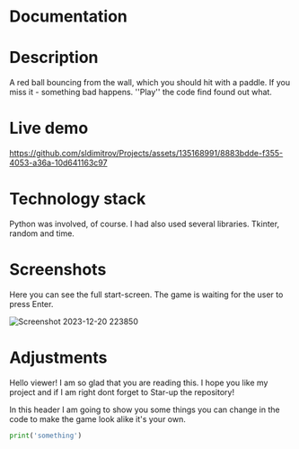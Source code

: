 # Documentation

# Description #
A red ball bouncing from the wall, which you should hit with a paddle. If you miss it - something bad happens.
''Play'' the code find found out what.

# Live demo #

https://github.com/sldimitrov/Projects/assets/135168991/8883bdde-f355-4053-a36a-10d641163c97

# Technology stack #
Python was involved, of course.
I had also used several libraries.
Tkinter, random and time.

# Screenshots #
Here you can see the full start-screen. 
The game is waiting for the user to press Enter.

![Screenshot 2023-12-20 223850](https://github.com/sldimitrov/Projects/assets/135168991/14fb78f2-4cdf-4720-81d8-f167ddc596b2)

# Adjustments #
Hello viewer! I am so glad that you are reading this. I hope you like my project and if I am right dont forget to Star-up the repository!

In this header I am going to show you some things you can change in the code to make the game look alike it's your own.

```python 
print('something')
```

